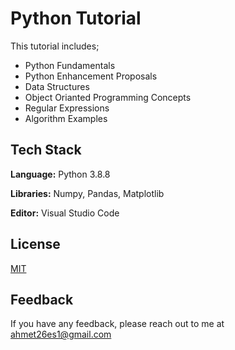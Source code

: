 
# Python Tutorial

This tutorial includes; 
- Python Fundamentals
- Python Enhancement Proposals
- Data Structures
- Object Orianted Programming Concepts
- Regular Expressions
- Algorithm Examples




## Tech Stack

**Language:** Python 3.8.8

**Libraries:** Numpy, Pandas, Matplotlib

**Editor:** Visual Studio Code


## License

[MIT](https://choosealicense.com/licenses/mit/)


## Feedback

If you have any feedback, please reach out to me at ahmet26es1@gmail.com

